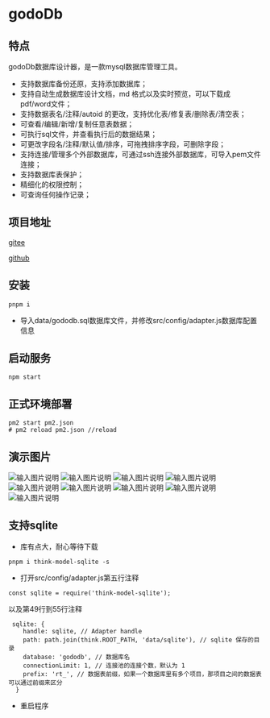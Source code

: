 
# godoDb

## 特点
godoDb数据库设计器，是一款mysql数据库管理工具。

- 支持数据库备份还原，支持添加数据库；
- 支持自动生成数据库设计文档，md 格式以及实时预览，可以下载成 pdf/word文件；
- 支持数据表名/注释/autoid 的更改，支持优化表/修复表/删除表/清空表；
- 可查看/编辑/新增/复制任意表数据；
- 可执行sql文件，并查看执行后的数据结果；
- 可更改字段名/注释/默认值/排序，可拖拽排序字段，可删除字段；
- 支持连接/管理多个外部数据库，可通过ssh连接外部数据库，可导入pem文件连接；
- 支持数据库表保护；
- 精细化的权限控制；
- 可查询任何操作记录；

## 项目地址
[gitee](https://gitee.com/ruitao_admin/gododb)

[github](https://github.com/phpk/gododb)

## 安装

```
pnpm i

```
- 导入data/gododb.sql数据库文件，并修改src/config/adapter.js数据库配置信息

## 启动服务

```
npm start
```

## 正式环境部署

```
pm2 start pm2.json
# pm2 reload pm2.json //reload
```
## 演示图片

![输入图片说明](docs/1.jpg)
![输入图片说明](docs/2.jpg)
![输入图片说明](docs/3.jpg)
![输入图片说明](docs/4.jpg)
![输入图片说明](docs/5.jpg)
![输入图片说明](docs/6.jpg)
![输入图片说明](docs/7.jpg)
![输入图片说明](docs/8.jpg)
![输入图片说明](docs/9.jpg)

## 支持sqlite
- 库有点大，耐心等待下载
```
pnpm i think-model-sqlite -s
```
- 打开src/config/adapter.js第五行注释
```
const sqlite = require('think-model-sqlite');
```
以及第49行到55行注释
```
 sqlite: {
    handle: sqlite, // Adapter handle
    path: path.join(think.ROOT_PATH, 'data/sqlite'), // sqlite 保存的目录
    database: 'gododb', // 数据库名
    connectionLimit: 1, // 连接池的连接个数，默认为 1
    prefix: 'rt_', // 数据表前缀，如果一个数据库里有多个项目，那项目之间的数据表可以通过前缀来区分
  }
```
- 重启程序